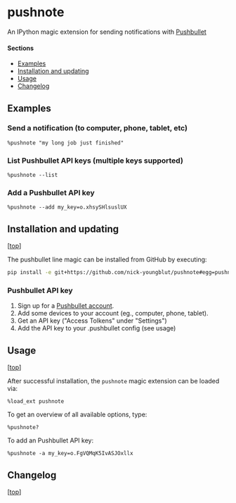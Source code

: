pushnote
========

An IPython magic extension for sending notifications with [Pushbullet](https://www.pushbullet.com/)

#### Sections

- [Examples](#examples)
- [Installation and updating](#installation-and-updating)
- [Usage](#usage)
- [Changelog](#changelog)


## Examples

### Send a notification (to computer, phone, tablet, etc)

`%pushnote "my long job just finished"`

### List Pushbullet API keys (multiple keys supported)

`%pushnote --list`

### Add a Pushbullet API key

`%pushnote --add my_key=o.xhsySHlsuslUX`


## Installation and updating

[[top](#sections)]

The pushbullet line magic can be installed from GitHub by executing:

```bash
pip install -e git+https://github.com/nick-youngblut/pushnote#egg=pushnote
```

### Pushbullet API key

1. Sign up for a [Pushbullet account](https://www.pushbullet.com/).
1. Add some devices to your account (eg., computer, phone, tablet).
1. Get an API key ("Access Tolkens" under "Settings")
1. Add the API key to your .pushbullet config (see usage)

## Usage

[[top](#sections)]

After successful installation, the `pushnote` magic extension can be loaded via:

`%load_ext pushnote`

To get an overview of all available options, type:

`%pushnote?`

To add an Pushbullet API key:

`%pushnote -a my_key=o.FgVQMqK5IvASJOxllx`



## Changelog

[[top](#sections)]
